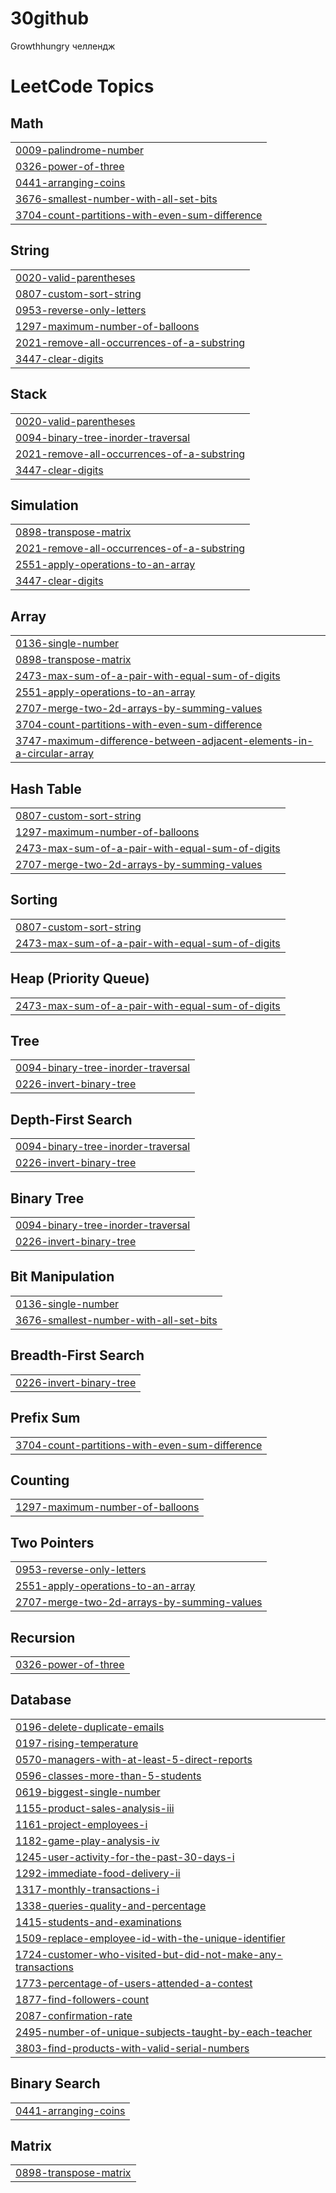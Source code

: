 # 30github
 Growthhungry челлендж 
  

<!---LeetCode Topics Start-->
# LeetCode Topics
## Math
|  |
| ------- |
| [0009-palindrome-number](https://github.com/Ayzirekjolkyzy/30github/tree/master/0009-palindrome-number) |
| [0326-power-of-three](https://github.com/Ayzirekjolkyzy/30github/tree/master/0326-power-of-three) |
| [0441-arranging-coins](https://github.com/Ayzirekjolkyzy/30github/tree/master/0441-arranging-coins) |
| [3676-smallest-number-with-all-set-bits](https://github.com/Ayzirekjolkyzy/30github/tree/master/3676-smallest-number-with-all-set-bits) |
| [3704-count-partitions-with-even-sum-difference](https://github.com/Ayzirekjolkyzy/30github/tree/master/3704-count-partitions-with-even-sum-difference) |
## String
|  |
| ------- |
| [0020-valid-parentheses](https://github.com/Ayzirekjolkyzy/30github/tree/master/0020-valid-parentheses) |
| [0807-custom-sort-string](https://github.com/Ayzirekjolkyzy/30github/tree/master/0807-custom-sort-string) |
| [0953-reverse-only-letters](https://github.com/Ayzirekjolkyzy/30github/tree/master/0953-reverse-only-letters) |
| [1297-maximum-number-of-balloons](https://github.com/Ayzirekjolkyzy/30github/tree/master/1297-maximum-number-of-balloons) |
| [2021-remove-all-occurrences-of-a-substring](https://github.com/Ayzirekjolkyzy/30github/tree/master/2021-remove-all-occurrences-of-a-substring) |
| [3447-clear-digits](https://github.com/Ayzirekjolkyzy/30github/tree/master/3447-clear-digits) |
## Stack
|  |
| ------- |
| [0020-valid-parentheses](https://github.com/Ayzirekjolkyzy/30github/tree/master/0020-valid-parentheses) |
| [0094-binary-tree-inorder-traversal](https://github.com/Ayzirekjolkyzy/30github/tree/master/0094-binary-tree-inorder-traversal) |
| [2021-remove-all-occurrences-of-a-substring](https://github.com/Ayzirekjolkyzy/30github/tree/master/2021-remove-all-occurrences-of-a-substring) |
| [3447-clear-digits](https://github.com/Ayzirekjolkyzy/30github/tree/master/3447-clear-digits) |
## Simulation
|  |
| ------- |
| [0898-transpose-matrix](https://github.com/Ayzirekjolkyzy/30github/tree/master/0898-transpose-matrix) |
| [2021-remove-all-occurrences-of-a-substring](https://github.com/Ayzirekjolkyzy/30github/tree/master/2021-remove-all-occurrences-of-a-substring) |
| [2551-apply-operations-to-an-array](https://github.com/Ayzirekjolkyzy/30github/tree/master/2551-apply-operations-to-an-array) |
| [3447-clear-digits](https://github.com/Ayzirekjolkyzy/30github/tree/master/3447-clear-digits) |
## Array
|  |
| ------- |
| [0136-single-number](https://github.com/Ayzirekjolkyzy/30github/tree/master/0136-single-number) |
| [0898-transpose-matrix](https://github.com/Ayzirekjolkyzy/30github/tree/master/0898-transpose-matrix) |
| [2473-max-sum-of-a-pair-with-equal-sum-of-digits](https://github.com/Ayzirekjolkyzy/30github/tree/master/2473-max-sum-of-a-pair-with-equal-sum-of-digits) |
| [2551-apply-operations-to-an-array](https://github.com/Ayzirekjolkyzy/30github/tree/master/2551-apply-operations-to-an-array) |
| [2707-merge-two-2d-arrays-by-summing-values](https://github.com/Ayzirekjolkyzy/30github/tree/master/2707-merge-two-2d-arrays-by-summing-values) |
| [3704-count-partitions-with-even-sum-difference](https://github.com/Ayzirekjolkyzy/30github/tree/master/3704-count-partitions-with-even-sum-difference) |
| [3747-maximum-difference-between-adjacent-elements-in-a-circular-array](https://github.com/Ayzirekjolkyzy/30github/tree/master/3747-maximum-difference-between-adjacent-elements-in-a-circular-array) |
## Hash Table
|  |
| ------- |
| [0807-custom-sort-string](https://github.com/Ayzirekjolkyzy/30github/tree/master/0807-custom-sort-string) |
| [1297-maximum-number-of-balloons](https://github.com/Ayzirekjolkyzy/30github/tree/master/1297-maximum-number-of-balloons) |
| [2473-max-sum-of-a-pair-with-equal-sum-of-digits](https://github.com/Ayzirekjolkyzy/30github/tree/master/2473-max-sum-of-a-pair-with-equal-sum-of-digits) |
| [2707-merge-two-2d-arrays-by-summing-values](https://github.com/Ayzirekjolkyzy/30github/tree/master/2707-merge-two-2d-arrays-by-summing-values) |
## Sorting
|  |
| ------- |
| [0807-custom-sort-string](https://github.com/Ayzirekjolkyzy/30github/tree/master/0807-custom-sort-string) |
| [2473-max-sum-of-a-pair-with-equal-sum-of-digits](https://github.com/Ayzirekjolkyzy/30github/tree/master/2473-max-sum-of-a-pair-with-equal-sum-of-digits) |
## Heap (Priority Queue)
|  |
| ------- |
| [2473-max-sum-of-a-pair-with-equal-sum-of-digits](https://github.com/Ayzirekjolkyzy/30github/tree/master/2473-max-sum-of-a-pair-with-equal-sum-of-digits) |
## Tree
|  |
| ------- |
| [0094-binary-tree-inorder-traversal](https://github.com/Ayzirekjolkyzy/30github/tree/master/0094-binary-tree-inorder-traversal) |
| [0226-invert-binary-tree](https://github.com/Ayzirekjolkyzy/30github/tree/master/0226-invert-binary-tree) |
## Depth-First Search
|  |
| ------- |
| [0094-binary-tree-inorder-traversal](https://github.com/Ayzirekjolkyzy/30github/tree/master/0094-binary-tree-inorder-traversal) |
| [0226-invert-binary-tree](https://github.com/Ayzirekjolkyzy/30github/tree/master/0226-invert-binary-tree) |
## Binary Tree
|  |
| ------- |
| [0094-binary-tree-inorder-traversal](https://github.com/Ayzirekjolkyzy/30github/tree/master/0094-binary-tree-inorder-traversal) |
| [0226-invert-binary-tree](https://github.com/Ayzirekjolkyzy/30github/tree/master/0226-invert-binary-tree) |
## Bit Manipulation
|  |
| ------- |
| [0136-single-number](https://github.com/Ayzirekjolkyzy/30github/tree/master/0136-single-number) |
| [3676-smallest-number-with-all-set-bits](https://github.com/Ayzirekjolkyzy/30github/tree/master/3676-smallest-number-with-all-set-bits) |
## Breadth-First Search
|  |
| ------- |
| [0226-invert-binary-tree](https://github.com/Ayzirekjolkyzy/30github/tree/master/0226-invert-binary-tree) |
## Prefix Sum
|  |
| ------- |
| [3704-count-partitions-with-even-sum-difference](https://github.com/Ayzirekjolkyzy/30github/tree/master/3704-count-partitions-with-even-sum-difference) |
## Counting
|  |
| ------- |
| [1297-maximum-number-of-balloons](https://github.com/Ayzirekjolkyzy/30github/tree/master/1297-maximum-number-of-balloons) |
## Two Pointers
|  |
| ------- |
| [0953-reverse-only-letters](https://github.com/Ayzirekjolkyzy/30github/tree/master/0953-reverse-only-letters) |
| [2551-apply-operations-to-an-array](https://github.com/Ayzirekjolkyzy/30github/tree/master/2551-apply-operations-to-an-array) |
| [2707-merge-two-2d-arrays-by-summing-values](https://github.com/Ayzirekjolkyzy/30github/tree/master/2707-merge-two-2d-arrays-by-summing-values) |
## Recursion
|  |
| ------- |
| [0326-power-of-three](https://github.com/Ayzirekjolkyzy/30github/tree/master/0326-power-of-three) |
## Database
|  |
| ------- |
| [0196-delete-duplicate-emails](https://github.com/Ayzirekjolkyzy/30github/tree/master/0196-delete-duplicate-emails) |
| [0197-rising-temperature](https://github.com/Ayzirekjolkyzy/30github/tree/master/0197-rising-temperature) |
| [0570-managers-with-at-least-5-direct-reports](https://github.com/Ayzirekjolkyzy/30github/tree/master/0570-managers-with-at-least-5-direct-reports) |
| [0596-classes-more-than-5-students](https://github.com/Ayzirekjolkyzy/30github/tree/master/0596-classes-more-than-5-students) |
| [0619-biggest-single-number](https://github.com/Ayzirekjolkyzy/30github/tree/master/0619-biggest-single-number) |
| [1155-product-sales-analysis-iii](https://github.com/Ayzirekjolkyzy/30github/tree/master/1155-product-sales-analysis-iii) |
| [1161-project-employees-i](https://github.com/Ayzirekjolkyzy/30github/tree/master/1161-project-employees-i) |
| [1182-game-play-analysis-iv](https://github.com/Ayzirekjolkyzy/30github/tree/master/1182-game-play-analysis-iv) |
| [1245-user-activity-for-the-past-30-days-i](https://github.com/Ayzirekjolkyzy/30github/tree/master/1245-user-activity-for-the-past-30-days-i) |
| [1292-immediate-food-delivery-ii](https://github.com/Ayzirekjolkyzy/30github/tree/master/1292-immediate-food-delivery-ii) |
| [1317-monthly-transactions-i](https://github.com/Ayzirekjolkyzy/30github/tree/master/1317-monthly-transactions-i) |
| [1338-queries-quality-and-percentage](https://github.com/Ayzirekjolkyzy/30github/tree/master/1338-queries-quality-and-percentage) |
| [1415-students-and-examinations](https://github.com/Ayzirekjolkyzy/30github/tree/master/1415-students-and-examinations) |
| [1509-replace-employee-id-with-the-unique-identifier](https://github.com/Ayzirekjolkyzy/30github/tree/master/1509-replace-employee-id-with-the-unique-identifier) |
| [1724-customer-who-visited-but-did-not-make-any-transactions](https://github.com/Ayzirekjolkyzy/30github/tree/master/1724-customer-who-visited-but-did-not-make-any-transactions) |
| [1773-percentage-of-users-attended-a-contest](https://github.com/Ayzirekjolkyzy/30github/tree/master/1773-percentage-of-users-attended-a-contest) |
| [1877-find-followers-count](https://github.com/Ayzirekjolkyzy/30github/tree/master/1877-find-followers-count) |
| [2087-confirmation-rate](https://github.com/Ayzirekjolkyzy/30github/tree/master/2087-confirmation-rate) |
| [2495-number-of-unique-subjects-taught-by-each-teacher](https://github.com/Ayzirekjolkyzy/30github/tree/master/2495-number-of-unique-subjects-taught-by-each-teacher) |
| [3803-find-products-with-valid-serial-numbers](https://github.com/Ayzirekjolkyzy/30github/tree/master/3803-find-products-with-valid-serial-numbers) |
## Binary Search
|  |
| ------- |
| [0441-arranging-coins](https://github.com/Ayzirekjolkyzy/30github/tree/master/0441-arranging-coins) |
## Matrix
|  |
| ------- |
| [0898-transpose-matrix](https://github.com/Ayzirekjolkyzy/30github/tree/master/0898-transpose-matrix) |
<!---LeetCode Topics End-->